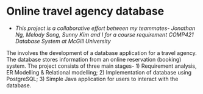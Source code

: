 
# Online travel agency database

* *This project is a collaborative effort between my teammates- Jonathan Ng, Melody Song, Sunny Kim and I for a course requirement COMP421 Database System at McGill University*

The involves the development of a database application for a travel agency. The database stores information from an online reservation (booking) system. The project consists of three main stages- 1) Requirement analysis, ER Modelling & Relational modelling; 2) Implementation of database using PostgreSQL; 3) Simple Java application for users to interact with the database.

